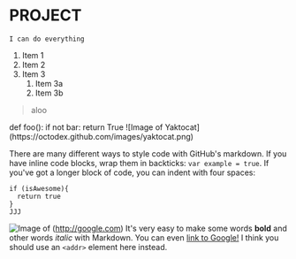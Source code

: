 # __PROJECT__

```
I can do everything
```
1. Item 1
1. Item 2
1. Item 3
   1. Item 3a
   1. Item 3b
> aloo
<gg>
 def foo():
    if not bar:
        return True
![Image of Yaktocat](https://octodex.github.com/images/yaktocat.png)
 
There are many different ways to style code with GitHub's markdown. If you have inline code blocks, wrap them in backticks: `var example = true`.  If you've got a longer block of code, you can indent with four spaces:

    if (isAwesome){
      return true
    }
    JJJ

![Image of](https://octodex.github.com/images/yaktocat.png) (http://google.com)
It's very easy to make some words **bold** and other words *italic* with Markdown.
You can even [link to Google!](http://google.com)
I think you should use an
`<addr>` element here instead.
